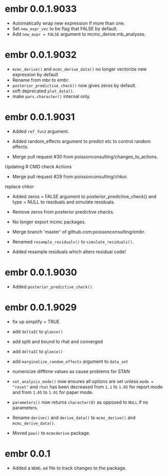 <!-- NEWS.md is maintained by https://cynkra.github.io/fledge, do not edit -->

# embr 0.0.1.9033

- Automatically wrap new expression if more than one.
- Set `new_expr_vec` to be flag that FALSE by default.
- Add `new_expr = FALSE` argument to mcmc_derive.mb_analyses.


# embr 0.0.1.9032

- `mcmc_derive()` and `mcmc_derive_data()` no longer vectorize new expression by default
- Rename from mbr to embr.
- `posterior_predictive_check()` now gives zeros by default.
- soft deprecated `plot_data()`.
- make `pars.character()` internal only.


# embr 0.0.1.9031

- Added `ref_fun2` argument.

- Added random_effects argument to predict etc to control random effects.

- Merge pull request #30 from poissonconsulting/changes_to_actions.

Updating R CMD check Actions

- Merge pull request #29 from poissonconsulting/chkor.

replace chkor

- Added zeros = FALSE argument to posterior_predictive_check() and type = NULL to residuals and simulate residuals.

- Remove zeros from posterior predictive checks.

- No longer export mcmc packages.

- Merge branch 'master' of github.com:poissonconsulting/embr.


- Renamed `resample_residuals()` to `simulate_residuals()`.

- Added resample residuals which alters residual code!


# embr 0.0.1.9030

- Added `posterior_predictive_check()`.


# embr 0.0.1.9029

- fix up simplify = TRUE
- add `deltaIC` to `glance()`


- add split and bound to rhat and converged
- add `deltaIC` to `glance()`
- add `marginalize_random_effects` argument to `data_set`
- numericize difftime values as cause problems for STAN
- `set_analysis_mode()` now ensures all options are set unless `mode = "reset"`
and `rhat` has been decreased from `1.1` to `1.05` for report mode and from `1.05` to `1.01` for paper mode.
- `parameters()` now returns `character(0)` as opposed to `NULL` if no parameters.
- Rename `derive()` and `derive_data()` to `mcmc_derive()` and `mcmc_derive_data()`.
- Moved `pow()` to `mcmcderive` package.

# embr 0.0.1

- Added a `NEWS.md` file to track changes to the package.
